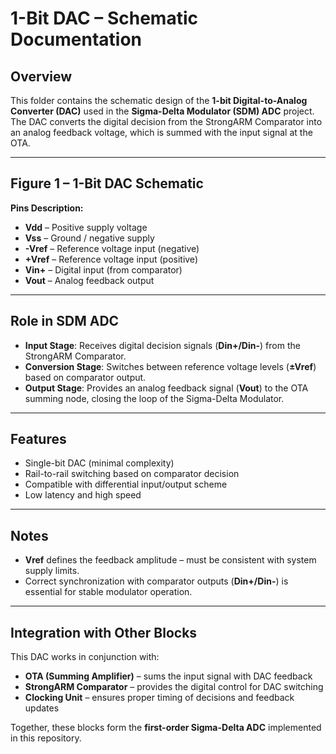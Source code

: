 # 1-Bit DAC – Schematic Documentation

## Overview
This folder contains the schematic design of the **1-bit Digital-to-Analog Converter (DAC)** used in the **Sigma-Delta Modulator (SDM) ADC** project.  
The DAC converts the digital decision from the StrongARM Comparator into an analog feedback voltage, which is summed with the input signal at the OTA.

---

## Figure 1 – 1-Bit DAC Schematic
**Pins Description:**
- **Vdd** – Positive supply voltage  
- **Vss** – Ground / negative supply  
- **-Vref** – Reference voltage input (negative)  
- **+Vref** – Reference voltage input (positive)
- **Vin+** –  Digital input (from comparator)  
- **Vout** – Analog feedback output  

---

## Role in SDM ADC
- **Input Stage**: Receives digital decision signals (**Din+/Din-**) from the StrongARM Comparator.  
- **Conversion Stage**: Switches between reference voltage levels (**±Vref**) based on comparator output.  
- **Output Stage**: Provides an analog feedback signal (**Vout**) to the OTA summing node, closing the loop of the Sigma-Delta Modulator.  

---

## Features
- Single-bit DAC (minimal complexity)  
- Rail-to-rail switching based on comparator decision  
- Compatible with differential input/output scheme  
- Low latency and high speed  

---

## Notes
- **Vref** defines the feedback amplitude – must be consistent with system supply limits.  
- Correct synchronization with comparator outputs (**Din+/Din-**) is essential for stable modulator operation.  

---

## Integration with Other Blocks
This DAC works in conjunction with:
- **OTA (Summing Amplifier)** – sums the input signal with DAC feedback  
- **StrongARM Comparator** – provides the digital control for DAC switching  
- **Clocking Unit** – ensures proper timing of decisions and feedback updates  

Together, these blocks form the **first-order Sigma-Delta ADC** implemented in this repository.  
